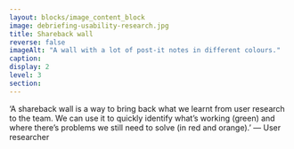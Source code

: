 ```yaml
---
layout: blocks/image_content_block
image: debriefing-usability-research.jpg
title: Shareback wall
reverse: false
imageAlt: "A wall with a lot of post-it notes in different colours."
caption:
display: 2
level: 3
section:
---
```


‘A shareback wall is a way to bring back what we learnt from user research to the team. We can use it to quickly identify what’s working (green) and where there’s problems we still need to solve (in red and orange).’ — User researcher
